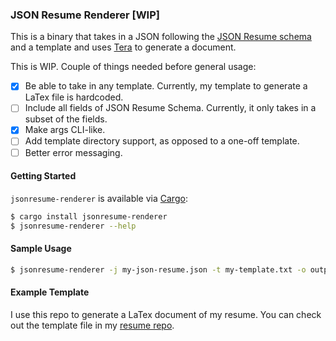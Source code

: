 ### JSON Resume Renderer [WIP]

This is a binary that takes in a JSON following the [JSON Resume schema](https://jsonresume.org/schema/) and a template and uses [Tera](https://tera.netlify.app/) to generate a document.

This is WIP. Couple of things needed before general usage:

- [x] Be able to take in any template. Currently, my template to generate a LaTex file is hardcoded.
- [ ] Include all fields of JSON Resume Schema. Currently, it only takes in a subset of the fields.
- [x] Make args CLI-like.
- [ ] Add template directory support, as opposed to a one-off template.
- [ ] Better error messaging.

#### Getting Started

`jsonresume-renderer` is available via [Cargo](https://crates.io/crates/jsonresume-renderer):

```bash
$ cargo install jsonresume-renderer
$ jsonresume-renderer --help
```

#### Sample Usage

```bash
$ jsonresume-renderer -j my-json-resume.json -t my-template.txt -o output.txt
```

#### Example Template

I use this repo to generate a LaTex document of my resume. You can check out the template file in my [resume repo](https://github.com/gapuchi/resume/blob/main/templates/resume.tex).
